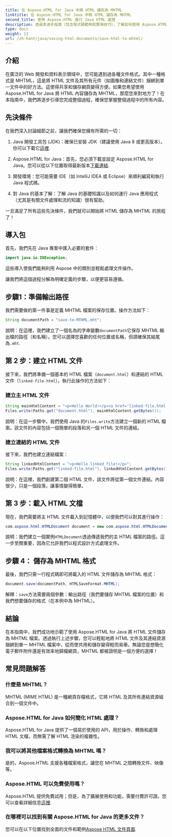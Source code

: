 ```yaml
---
title: 在 Aspose.HTML for Java 中將 HTML 儲存為 MHTML
linktitle: 在 Aspose.HTML for Java 中將 HTML 儲存為 MHTML
second_title: 使用 Aspose.HTML 進行 Java HTML 處理
description: 透過本逐步指南（包含程式碼範例和實用技巧），了解如何使用 Aspose.HTML for Java 將 HTML 文件儲存為 MHTML。
type: docs
weight: 13
url: /zh-hant/java/saving-html-documents/save-html-to-mhtml/
---
```

## 介紹
在廣泛的 Web 開發和資料表示領域中，您可能遇到過各種文件格式。其中一種格式是 MHTML，這是將 HTML 文件及其所有元件（如圖像和連結文件）捆綁到單一文件中的好方法。這使得共享和儲存網頁變得方便。如果您希望使用 Aspose.HTML for Java 將 HTML 內容儲存為 MHTML，那麼您來對地方了！在本指南中，我們將逐步引導您完成整個過程，確保您掌握整個過程中的所有內容。

## 先決條件

在我們深入討論細節之前，讓我們確保您擁有所需的一切：

1. Java 開發工具包 (JDK)：確保已安裝 JDK（建議使用 Java 8 或更高版本）。你可以下載它[這裡](https://www.oracle.com/java/technologies/javase/javase-jdk8-downloads.html).
  
2. Aspose.HTML for Java：首先，您必須下載並設定 Aspose.HTML for Java。您可以從以下位置取得最新版本[下載連結](https://releases.aspose.com/html/java/).

3. 開發環境：您可能需要 IDE（如 IntelliJ IDEA 或 Eclipse）來順利編寫和執行 Java 程式碼。

4. 對 Java 的基本了解：了解 Java 的基礎知識以及如何運行 Java 應用程式（尤其是有關文件處理和流的知識）很有幫助。

一旦滿足了所有這些先決條件，我們就可以開始將 HTML 儲存為 MHTML 的旅程了！

## 導入包

首先，我們先在 Java 專案中匯入必要的套件：

```java
import java.io.IOException;
```

這些導入使我們能夠利用 Aspose 中的類別並輕鬆處理文件操作。 

讓我們將這個過程分解為明確定義的步驟，以便更容易遵循。

## 步驟1：準備輸出路徑

我們需要做的第一件事是定義 MHTML 檔案的保存位置。操作方法如下：

```java
String documentPath = "save-to-MTHML.mht";
```

說明：在這裡，我們建立了一個名為的字串變數`documentPath`它保存 MHTML 輸出檔的路徑（和名稱）。您可以選擇您喜歡的任何位置或名稱，但請確保其結尾為`.mht`.

## 第 2 步：建立 HTML 文件

接下來，我們將準備一個基本的 HTML 檔案（`document.html`）和連結的 HTML 文件（`linked-file.html`）。執行此操作的方法如下：

### 建立主 HTML 文件

```java
String mainHtmlContent = "<p>Hello World!</p><a href='linked-file.html'>linked file</a>";
Files.write(Paths.get("document.html"), mainHtmlContent.getBytes());
```

說明：在這一步驟中，我們使用 Java 的`Files.write`方法建立一個新的 HTML 檔案。該文件的內容包括一個簡單的段落和另一個 HTML 文件的連結。

### 建立連結的 HTML 文件 

接下來，我們也建立連結檔案：

```java
String linkedHtmlContent = "<p>Hello linked file!</p>";
Files.write(Paths.get("linked-file.html"), linkedHtmlContent.getBytes());
```

說明：在這裡，我們創建第二個 HTML 文件，該文件將從第一個文件連結。內容很少，只是一個段落，讓事情變得簡單。

## 第 3 步：載入 HTML 文檔

現在，我們需要將主 HTML 文件載入到記憶體中，以便我們可以對其進行操作：

```java
com.aspose.html.HTMLDocument document = new com.aspose.html.HTMLDocument("document.html");
```

說明：我們建立一個實例`HTMLDocument`透過傳遞我們的主 HTML 檔案的路徑。這一步至關重要，因為它允許我們以程式設計方式處理文件。

## 步驟 4： 儲存為 MHTML 格式

最後，我們只需一行程式碼即可將載入的 HTML 文件儲存為 MHTML 格式：

```java
document.save(documentPath, HTMLSaveFormat.MHTML);
```

解釋：`save`方法需要兩個參數：輸出路徑（我們要儲存 MHTML 檔案的位置）和我們想要儲存的格式（在本例中為 MHTML）。 

## 結論
在本指南中，我們成功地示範了使用 Aspose.HTML for Java 將 HTML 文件儲存為 MHTML 檔案。透過執行上述步驟，您可以輕鬆地將 HTML 文件及其連結資源捆綁到單一 MHTML 檔案中，從而使共用和儲存變得輕而易舉。無論您是想簡化電子郵件附件還是有效率地歸檔網頁，MHTML 都被證明是一個方便的選擇！

## 常見問題解答

### 什麼是 MHTML？
MHTML (MIME HTML) 是一種網頁存檔格式，它將 HTML 及其所有連結資源組合到一個文件中。

### Aspose.HTML for Java 如何簡化 HTML 處理？
Aspose.HTML for Java 提供了一個易於使用的 API，用於操作、轉換和處理 HTML 文檔，而無需了解 HTML 渲染的複雜性。

### 我可以將其他檔案格式轉換為 MHTML 嗎？
是的，Aspose.HTML 支援各種檔案格式，讓您在 MHTML 之間轉換文件、映像等。

### Aspose.HTML 可以免費使用嗎？
 Aspose.HTML 提供免費試用；但是，為了擴展使用和功能，需要付費許可證。您可以查看詳細信息[這裡](https://purchase.aspose.com/buy).

### 在哪裡可以找到有關 Aspose.HTML for Java 的更多文件？
您可以在以下位置找到全面的文件和範例[Aspose HTML 文件頁面](https://reference.aspose.com/html/java/).